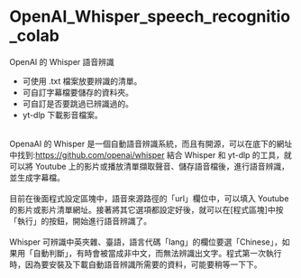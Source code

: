 # OpenAI_Whisper_speech_recognitio_colab
OpenAI 的 Whisper 語音辨識
* 可使用 .txt 檔案放要辨識的清單。
* 可自訂字幕檔要儲存的資料夾。
* 可自訂是否要跳過已辨識過的。
* yt-dlp 下載影音檔案。

<br> OpenaAI 的 Whisper 是一個自動語音辨識系統，而且有開源，可以在底下的網址中找到:https://github.com/openai/whisper 結合 Whisper 和 yt-dlp 的工具，就可以將 Youtube 上的影片或播放清單擷取聲音、儲存語音檔後，進行語音辨識，並生成字幕檔。</br>
<br> 目前在後面程式設定區塊中，語音來源路徑的「url」欄位中，可以填入 Youtube 的影片或影片清單網址。接著將其它選項都設定好後，就可以在[程式區塊]中按「執行」的按鈕，開始進行語音辨識了。</br>
<br> Whisper 可辨識中英夾雜、臺語，語言代碼「lang」的欄位要選「Chinese」，如果用「自動判斷」，有時會被當成非中文，而無法辨識出文字。程式第一次執行時，因為要安裝及下載自動語音辨識所需要的資料，可能要稍等一下下。</br>
